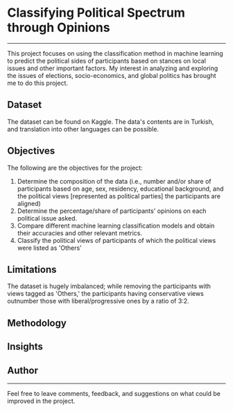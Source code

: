 # Classifying Political Spectrum through Opinions

---

This project focuses on using the classification method in machine learning to predict the political sides of participants based on stances on local issues and other important factors.
My interest in analyzing and exploring the issues of elections, socio-economics, and global politics has brought me to do this project.

## Dataset
The dataset can be found on Kaggle. The data's contents are in Turkish, and translation into other languages can be possible.

## Objectives
The following are the objectives for the project:
1. Determine the composition of the data (i.e., number and/or share of participants based on age, sex, residency, educational background, and the political views [represented as political parties] the participants are aligned)
2. Determine the percentage/share of participants' opinions on each political issue asked.
3. Compare different machine learning classification models and obtain their accuracies and other relevant metrics.
4. Classify the political views of participants of which the political views were listed as 'Others'

## Limitations
The dataset is hugely imbalanced; while removing the participants with views tagged as 'Others,' the participants having conservative views outnumber those with liberal/progressive ones by a ratio of 3:2.

## Methodology

## Insights

## Author

---

Feel free to leave comments, feedback, and suggestions on what could be improved in the project.
